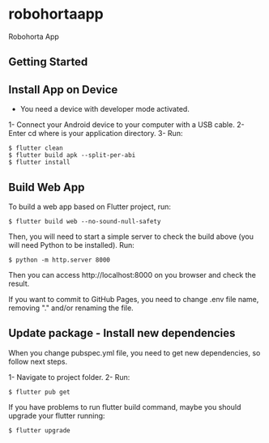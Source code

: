 # robohortaapp

Robohorta App

## Getting Started

## Install App on Device

- You need a device with developer mode activated.

1- Connect your Android device to your computer with a USB cable.
2- Enter cd <app dir> where <app dir> is your application directory.
3- Run:
```shell
$ flutter clean
$ flutter build apk --split-per-abi
$ flutter install
```

## Build Web App

To build a web app based on Flutter project, run:

```shell
$ flutter build web --no-sound-null-safety
```

Then, you will need to start a simple server to check the build above (you will need Python to be installed). Run:

```shell
$ python -m http.server 8000
```

Then you can access http://localhost:8000 on you browser and check the result.

If you want to commit to GitHub Pages, you need to change .env file name, removing "." and/or renaming the file.

## Update package - Install new dependencies

When you change pubspec.yml file, you need to get new dependencies, so follow next steps.

1- Navigate to project folder.
2- Run:
```shell
$ flutter pub get
```

If you have problems to run flutter build command, maybe you should upgrade your flutter running:
```shell
$ flutter upgrade
```